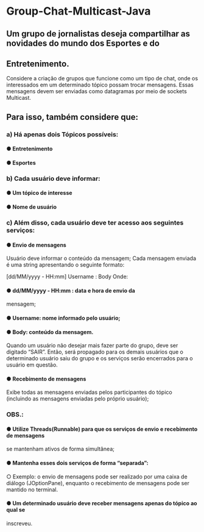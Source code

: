 # Group-Chat-Multicast-Java
## Um grupo de jornalistas deseja compartilhar as novidades do mundo dos Esportes e do
## Entretenimento.
Considere a criação de grupos que funcione como um tipo de chat, onde os
interessados em um determinado tópico possam trocar mensagens. Essas mensagens devem
ser enviadas como datagramas por meio de sockets Multicast.
## Para isso, também considere que:
### a) Há apenas dois Tópicos possíveis:
#### ● Entretenimento
#### ● Esportes
### b) Cada usuário deve informar:
#### ● Um tópico de interesse
#### ● Nome de usuário

### c) Além disso, cada usuário deve ter acesso aos seguintes serviços:
#### ● Envio de mensagens
Usuário deve informar o conteúdo da mensagem;
Cada mensagem enviada é uma string apresentando o seguinte formato:

[dd/MM/yyyy - HH:mm] Username : Body
Onde:
#### ● dd/MM/yyyy - HH:mm : data e hora de envio da
mensagem;
#### ● Username: nome informado pelo usuário;
#### ● Body: conteúdo da mensagem.

Quando um usuário não desejar mais fazer parte do grupo, deve ser
digitado “SAIR”. Então, será propagado para os demais usuários que o
determinado usuário saiu do grupo e os serviços serão encerrados para o
usuário em questão.
#### ● Recebimento de mensagens

Exibe todas as mensagens enviadas pelos participantes do tópico
(incluindo as mensagens enviadas pelo próprio usuário);

### OBS.:
#### ● Utilize Threads(Runnable) para que os serviços de envio e recebimento de mensagens
se mantenham ativos de forma simultânea;
#### ● Mantenha esses dois serviços de forma “separada”:
○ Exemplo: o envio de mensagens pode ser realizado por uma caixa de diálogo
(JOptionPane), enquanto o recebimento de mensagens pode ser mantido no
terminal.

#### ● Um determinado usuário deve receber mensagens apenas do tópico ao qual se
inscreveu.
